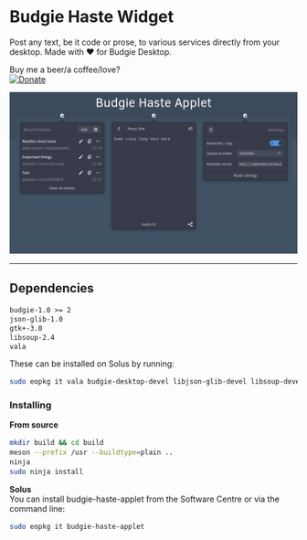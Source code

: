 # Budgie Haste Widget
Post any text, be it code or prose, to various services directly from your desktop. Made with ❤ for Budgie Desktop.

Buy me a beer/a coffee/love?  
[![Donate](https://img.shields.io/badge/Donate-PayPal-blue.svg)](https://paypal.me/StefanRic)

![Screenshot](data/images/screenshot1.png)

---

## Dependencies
```
budgie-1.0 >= 2
json-glib-1.0
gtk+-3.0
libsoup-2.4
vala
```

These can be installed on Solus by running:  
```bash
sudo eopkg it vala budgie-desktop-devel libjson-glib-devel libsoup-devel
```

### Installing

**From source**  
```bash
mkdir build && cd build
meson --prefix /usr --buildtype=plain ..
ninja
sudo ninja install
```

**Solus**  
You can install budgie-haste-applet from the Software Centre or via the command line:
```bash
sudo eopkg it budgie-haste-applet
```
